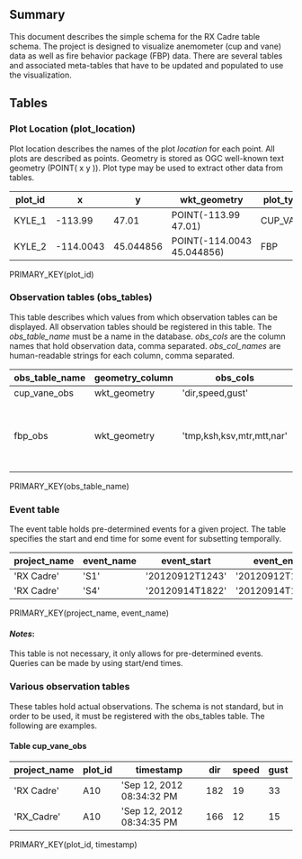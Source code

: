 <!--

 * Name:     table_design.md
 * Project:  RX Cadre Data Visualization
 * Purpose:  Table descriptions
 * Author:   Kyle Shannon <kyle@pobox.com>

This is free and unencumbered software released into the public domain.

Anyone is free to copy, modify, publish, use, compile, sell, or
distribute this software, either in source code form or as a compiled
binary, for any purpose, commercial or non-commercial, and by any
means.

In jurisdictions that recognize copyright laws, the author or authors
of this software dedicate any and all copyright interest in the
software to the public domain. We make this dedication for the benefit
of the public at large and to the detriment of our heirs and
successors. We intend this dedication to be an overt act of
relinquishment in perpetuity of all present and future rights to this
software under copyright law.

THE SOFTWARE IS PROVIDED "AS IS", WITHOUT WARRANTY OF ANY KIND,
EXPRESS OR IMPLIED, INCLUDING BUT NOT LIMITED TO THE WARRANTIES OF
MERCHANTABILITY, FITNESS FOR A PARTICULAR PURPOSE AND NONINFRINGEMENT.
IN NO EVENT SHALL THE AUTHORS BE LIABLE FOR ANY CLAIM, DAMAGES OR
OTHER LIABILITY, WHETHER IN AN ACTION OF CONTRACT, TORT OR OTHERWISE,
ARISING FROM, OUT OF OR IN CONNECTION WITH THE SOFTWARE OR THE USE OR
OTHER DEALINGS IN THE SOFTWARE.

For more information, please refer to <http://unlicense.org/>

-->

## Summary

This document describes the simple schema for the RX Cadre table schema.  The
project is designed to visualize anemometer (cup and vane) data as well as fire
behavior package (FBP) data.  There are several tables and associated
meta-tables that have to be updated and populated to use the visualization.

## Tables

### Plot Location (plot\_location)

Plot location describes the names of the plot _location_ for each point.  All
plots are described as points.  Geometry is stored as OGC well-known text
geometry (POINT( x y )).  Plot type may be used to extract other data from
tables.

| plot\_id | x         | y         | wkt\_geometry              | plot\_type |
| -------- | --------- | ----------| -------------------------- | ---------- |
| KYLE\_1  | -113.99   | 47.01     | POINT(-113.99 47.01)       | CUP\_VANE  |
| KYLE\_2  | -114.0043 | 45.044856 | POINT(-114.0043 45.044856) | FBP        |

PRIMARY\_KEY(plot\_id)

### Observation tables (obs\_tables)

This table describes which values from which observation tables can be
displayed.  All observation tables should be registered in this table.  The
_obs\_table\_name_ must be a name in the database.  _obs\_cols_ are the column
names that hold observation data, comma separated.  _obs\_col\_names_ are
human-readable strings for each column, comma separated.

| obs\_table\_name | geometry\_column | obs\_cols                 | obs\_col\_names                  |
| ---------------- | ---------------- | ------------------------- | -------------------------------- |
| cup\_vane\_obs   | wkt_geometry     | 'dir,speed,gust'          | 'Direction,Speed(mph),Gust(mph)' |
| fbp\_obs         | wkt_geometry     | 'tmp,ksh,ksv,mtr,mtt,nar' | 'Temperature(C),Horizontal Wind Speed(m/s),Vertical Wind Speed(m/s),Medtherm Radiant Flux(kw/m^2),Medtherm Total Heat Flux(kw/m^2),Narrow Angle Radiometer(kw/m^2)' |

PRIMARY\_KEY(obs\_table\_name)

### Event table

The event table holds pre-determined events for a given project.  The table
specifies the start and end time for some event for subsetting temporally.

| project\_name | event\_name | event\_start    | event\_end      |
| ------------- | ----------- | --------------- | --------------- |
| 'RX Cadre'    | 'S1'        | '20120912T1243' | '20120912T1534' |
| 'RX Cadre'    | 'S4'        | '20120914T1822' | '20120914T1930' |


PRIMARY\_KEY(project\_name, event\_name)

#### _Notes_\:

This table is not necessary, it only allows for pre-determined events.  Queries
can be made by using start/end times.

### Various observation tables

These tables hold actual observations.  The schema is not standard, but in
order to be used, it must be registered with the obs\_tables table.  The
following are examples.

#### Table cup\_vane\_obs

|project\_name | plot\_id | timestamp                 | dir | speed | gust |
| ------------ | -------- | ------------------------- | --- | ----- | ---- |
| 'RX Cadre'   | A10      | 'Sep 12, 2012 08:34:32 PM | 182 | 19    | 33   |
| 'RX_Cadre'   | A10      | 'Sep 12, 2012 08:34:35 PM | 166 | 12    | 15   |

PRIMARY\_KEY(plot\_id, timestamp)
